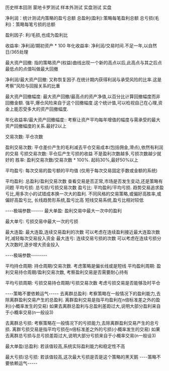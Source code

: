历史样本回测
蒙地卡罗测试
样本外测试
实盘测试
实盘



净利润：统计测试内策略的盈亏总额
总盈利(盈利):策略每笔盈利总额
总亏损(毛利)：策略每笔亏损的总额

盈利因子: 利/毛损,也成为盈利比

收益率: 
    净利润/期初资产 * 100
年化收益率: 
    净利润/交易时间.不足一年,以自然日/365处理

最大资产回撤: 
    指的策略资产(权益)曲线出现一个新的高点以后,此高点与其之后点最低点的点值叫做最大回撤

净利润/最大资产回撤:
    又称恢复因子.在统计期内获得利润与承受风险的比率.这是考察"风险与回报关系的比重

最大资产回撤幅度:
    最大资产回撤/最高点的资产净值,以百分比计算回撤幅度而非回撤金额.
    强平,爆仓风险来自于这个回撤幅度.这个统计值,可以检视自己在心理,资金上能忍受多大的资产回撤幅度.

年化收益率/最大资产回撤幅度::
    考察让资产平均每年增值的幅度与需承受的最大资产回撤幅度的关系.最好2以上

交易次数: 平仓次数
    
盈利交易次数:
    平仓差价产生的毛利减去平仓交易成本(包括佣金,滑点),依然有利润的交易
亏损交易次数:
    平仓后产生亏损的收益
    不是盈利次数越多,亏损次数越少就好的
胜率:
    盈利交易次数/交易次数 * 100%. 
    起码30%,最好50%以上
    
平均盈亏:
    每次交易的盈亏额的平均值
    (仅用于每次交易固定手数或金额的系统)
    
平均盈利:
    总盈利/盈利交易次数
    查看交易是否正常,市场是否发生变动,还是策略有问题
平均亏损:
    总亏损/亏损交易次数
盈亏比:
    平均盈利/平均亏损. 
    趋势交易追求盈亏比,用多次小的试错成本换一次大的盈利.
    不同风格的交易策略,或偏好高胜率,或偏好高盈亏比,
    长线趋势形系统,盈亏比高
    短线交易系统,盈亏比相对较低
    
----极端参数------
最大单盈:
    盈利交易中最大一次中的盈利
    
最大单亏:
    亏损交易中最大一次的亏损

最大连盈:
    最大连盈,连续交易盈利的次数
    可以考虑在连续盈利接近最大连盈次数时,减轻每次交易投入资金
最大连亏:
    连续交易亏损的次数
    可以考虑在连续亏损分大次数时,逐步增大资金投入

----极端参数--------

平均持仓周期: 
    持仓周期/交易次数.
    考虑策略是偏长线或是短线
平均盈利周期: 
    盈利交易持仓周期/盈利交易次数,
    考察盈利交易是否需要耐心持有
    
平均亏损周期: 
    亏损交易持仓周期/亏损交易次数
    考虑亏损交易是否能够及时平仓 
    
----策略不要依赖运气-----
去离群总盈利:
    考察策略在一般情况下的盈利能力,去除离群盈利交易产生的总盈利.
    离群盈利交易是指平均盈利在n倍标准差之外的盈利(小概率发生的交易)
    如果去离群总盈利与总盈利差距过大,说明大部分盈利来自于小概率交易(n一般设3)
    
去离群总亏损:
    考察策略在一般情况下的亏损能力,去除离群盈利交易产生的总亏损.
    离群亏损交易是指平均亏损在n倍标准差之外的亏损(小概率发生的交易)
    如果去离群总亏损与总亏损差距过大,说明大部分亏损来自于小概率交易(n一般设3)


最大单盈/总盈利:
    若该值较高,系统实际盈利能力和稳定性不高
    
最大亏损/总亏损:
    若该值较高,这次最大亏损是否是这个策略的黑天鹅
----策略不要依赖运气-----

    